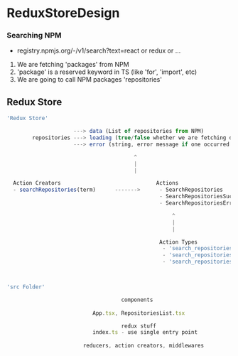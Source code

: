 # ReduxStoreDesign

### Searching NPM
- registry.npmjs.org/-/v1/search?text=react or redux or ...

1. We are fetching 'packages' from NPM
2. 'package' is a reserved keyword in TS (like 'for', 'import', etc)
3. We are going to call NPM packages 'repositories'


## Redux Store
```javascript
'Redux Store'

                     ---> data (List of repositories from NPM)
        repositories ---> loading (true/false whether we are fetching data)
                     ---> error (string, error message if one occurred during fetch)

										^
										|
										|

  Action Creators            			       Actions
  - searchRepositories(term)      ------->      - SearchRepositories
                                     			- SearchRepositoriesSuccess
                                     			- SearchRepositoriesError

                                                    ^
                                                    |
                                                    |

                                                Action Types
                                                 - 'search_repositories'
                                                 - 'search_repositories_success'
                                                 - 'search_repositories_error'



'src Folder'

									components
                            
                           App.tsx, RepositoriesList.tsx

									redux stuff
                           index.ts - use single entry point  
                            
                        reducers, action creators, middlewares
```



